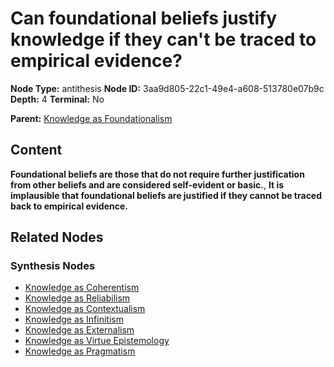 # Can foundational beliefs justify knowledge if they can't be traced to empirical evidence?

**Node Type:** antithesis
**Node ID:** 3aa9d805-22c1-49e4-a608-513780e07b9c
**Depth:** 4
**Terminal:** No

**Parent:** [Knowledge as Foundationalism](knowledge-as-foundationalism-synthesis-3b4891cf-455b-4a71-a1e7-d636933228f2.md)

## Content

**Foundational beliefs are those that do not require further justification from other beliefs and are considered self-evident or basic.**, **It is implausible that foundational beliefs are justified if they cannot be traced back to empirical evidence.**

## Related Nodes

### Synthesis Nodes

- [Knowledge as Coherentism](knowledge-as-coherentism-synthesis-c18f6954-12be-45de-a0ff-b06d61fb979c.md)
- [Knowledge as Reliabilism](knowledge-as-reliabilism-synthesis-5705c1d8-28d5-429c-9a65-ac777752c549.md)
- [Knowledge as Contextualism](knowledge-as-contextualism-synthesis-91f7f61f-210f-4158-8580-01ffe6c6b06c.md)
- [Knowledge as Infinitism](knowledge-as-infinitism-synthesis-9bad7a4c-153b-41ce-bbb9-3767e5d1270a.md)
- [Knowledge as Externalism](knowledge-as-externalism-synthesis-af26b81d-57e0-4b5c-b8e1-9ca0fdf5a2b5.md)
- [Knowledge as Virtue Epistemology](knowledge-as-virtue-epistemology-synthesis-22bfd533-74eb-4361-adff-755fbe564e86.md)
- [Knowledge as Pragmatism](knowledge-as-pragmatism-synthesis-b0726cf7-3267-49ba-80ee-eae959709ca4.md)
